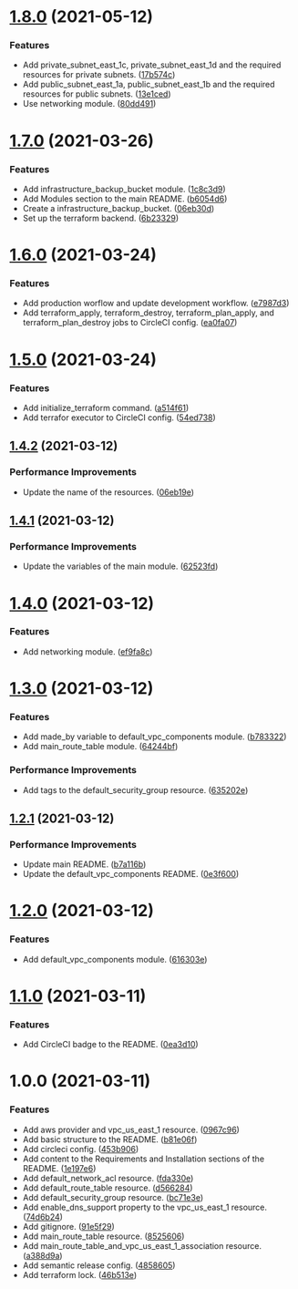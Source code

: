 # [1.8.0](https://github.com/ae-lexs/aws_nat_gateway/compare/v1.7.0...v1.8.0) (2021-05-12)


### Features

* Add private_subnet_east_1c, private_subnet_east_1d and the required resources for private subnets. ([17b574c](https://github.com/ae-lexs/aws_nat_gateway/commit/17b574c51c3b4651473d1e0d9271f9a6cd70f14f))
* Add public_subnet_east_1a, public_subnet_east_1b and the required resources for public subnets. ([13e1ced](https://github.com/ae-lexs/aws_nat_gateway/commit/13e1ced33a0d5a09689ff76c8864b429361dd4d2))
* Use networking module. ([80dd491](https://github.com/ae-lexs/aws_nat_gateway/commit/80dd491074e2901311e9b82bc47578ef0cc6bd5f))

# [1.7.0](https://github.com/ae-lexs/aws_nat_gateway/compare/v1.6.0...v1.7.0) (2021-03-26)


### Features

* Add infrastructure_backup_bucket module. ([1c8c3d9](https://github.com/ae-lexs/aws_nat_gateway/commit/1c8c3d95680b9e49eff08e5be60f5eea61b8aa49))
* Add Modules section to the main README. ([b6054d6](https://github.com/ae-lexs/aws_nat_gateway/commit/b6054d688d73fc3632ae0f691fd5b608079e8c05))
* Create a infrastructure_backup_bucket. ([06eb30d](https://github.com/ae-lexs/aws_nat_gateway/commit/06eb30de64a522b99bae45bee9c67614d2c7c5ac))
* Set up the terraform backend. ([6b23329](https://github.com/ae-lexs/aws_nat_gateway/commit/6b2332925c7f3dbaf74649fb1b52bc4b76af0af8))

# [1.6.0](https://github.com/ae-lexs/aws_nat_gateway/compare/v1.5.0...v1.6.0) (2021-03-24)


### Features

* Add production worflow and update development workflow. ([e7987d3](https://github.com/ae-lexs/aws_nat_gateway/commit/e7987d35ce7aa0a7818f628dd256d69b2be02109))
* Add terraform_apply, terraform_destroy, terraform_plan_apply, and terraform_plan_destroy jobs to CircleCI config. ([ea0fa07](https://github.com/ae-lexs/aws_nat_gateway/commit/ea0fa078a1803ac6dc1623e98ad7e3230ec55e10))

# [1.5.0](https://github.com/ae-lexs/aws_nat_gateway/compare/v1.4.2...v1.5.0) (2021-03-24)


### Features

* Add initialize_terraform command. ([a514f61](https://github.com/ae-lexs/aws_nat_gateway/commit/a514f616138d94cc6c62de1a81d7ecd868dd3a70))
* Add terrafor executor to CircleCI config. ([54ed738](https://github.com/ae-lexs/aws_nat_gateway/commit/54ed7388b670f74a6852ba8030d5627a5258b113))

## [1.4.2](https://github.com/ae-lexs/aws_nat_gateway/compare/v1.4.1...v1.4.2) (2021-03-12)


### Performance Improvements

* Update the name of the resources. ([06eb19e](https://github.com/ae-lexs/aws_nat_gateway/commit/06eb19e391774e515ceffa7423114fbaead9bc20))

## [1.4.1](https://github.com/ae-lexs/aws_nat_gateway/compare/v1.4.0...v1.4.1) (2021-03-12)


### Performance Improvements

* Update the variables of the main module. ([62523fd](https://github.com/ae-lexs/aws_nat_gateway/commit/62523fd301f78defb02f44ee5dc3026dfbd5d8d5))

# [1.4.0](https://github.com/ae-lexs/aws_nat_gateway/compare/v1.3.0...v1.4.0) (2021-03-12)


### Features

* Add networking module. ([ef9fa8c](https://github.com/ae-lexs/aws_nat_gateway/commit/ef9fa8c5c37b8ef0bcad18b525fb0d7f844d6add))

# [1.3.0](https://github.com/ae-lexs/aws_nat_gateway/compare/v1.2.1...v1.3.0) (2021-03-12)


### Features

* Add made_by variable to default_vpc_components module. ([b783322](https://github.com/ae-lexs/aws_nat_gateway/commit/b783322c0261d117fa51afe2cdeb8068edc62d2a))
* Add main_route_table module. ([64244bf](https://github.com/ae-lexs/aws_nat_gateway/commit/64244bff0804519c25b27d044aeeab5b03e89d83))


### Performance Improvements

* Add tags to the default_security_group resource. ([635202e](https://github.com/ae-lexs/aws_nat_gateway/commit/635202e6a0e335279beb817819c5bbad032fd49a))

## [1.2.1](https://github.com/ae-lexs/aws_nat_gateway/compare/v1.2.0...v1.2.1) (2021-03-12)


### Performance Improvements

* Update main README. ([b7a116b](https://github.com/ae-lexs/aws_nat_gateway/commit/b7a116be6466b5f11729d04721cf3385bb4fba43))
* Update the default_vpc_components README. ([0e3f600](https://github.com/ae-lexs/aws_nat_gateway/commit/0e3f600a917854adbf779adbaa94bfa59398c7e1))

# [1.2.0](https://github.com/ae-lexs/aws_nat_gateway/compare/v1.1.0...v1.2.0) (2021-03-12)


### Features

* Add default_vpc_components module. ([616303e](https://github.com/ae-lexs/aws_nat_gateway/commit/616303e24b83eed87fa4520f96a2ba5580808322))

# [1.1.0](https://github.com/ae-lexs/aws_nat_gateway/compare/v1.0.0...v1.1.0) (2021-03-11)


### Features

* Add CircleCI badge to the README. ([0ea3d10](https://github.com/ae-lexs/aws_nat_gateway/commit/0ea3d1054df3325a33f06a30224433991a7c6c98))

# 1.0.0 (2021-03-11)


### Features

* Add aws provider and vpc_us_east_1 resource. ([0967c96](https://github.com/ae-lexs/aws_nat_gateway/commit/0967c96f8879b9d82d83d4562de61d03f4850291))
* Add basic structure to the README. ([b81e06f](https://github.com/ae-lexs/aws_nat_gateway/commit/b81e06fa2917ec175d21b194dce8573152d13adc))
* Add circleci config. ([453b906](https://github.com/ae-lexs/aws_nat_gateway/commit/453b906dbd7d407451626803fc96cf3bd7919ef5))
* Add content to the Requirements and Installation sections of the README. ([1e197e6](https://github.com/ae-lexs/aws_nat_gateway/commit/1e197e65e3bda6cd1f590c907165eb82cee7b99d))
* Add default_network_acl resource. ([fda330e](https://github.com/ae-lexs/aws_nat_gateway/commit/fda330e77528b246359d76e06a3376f9a5e7c0d8))
* Add default_route_table resource. ([d566284](https://github.com/ae-lexs/aws_nat_gateway/commit/d5662846bff7318598e1f95b20a346660ea40160))
* Add default_security_group resource. ([bc71e3e](https://github.com/ae-lexs/aws_nat_gateway/commit/bc71e3ee36b30cf4edd869c4ec4854344546af38))
* Add enable_dns_support property to the vpc_us_east_1 resource. ([74d6b24](https://github.com/ae-lexs/aws_nat_gateway/commit/74d6b24c013fbece29180785ad34f90e728cd249))
* Add gitignore. ([91e5f29](https://github.com/ae-lexs/aws_nat_gateway/commit/91e5f29ebb6b978a21d1d75be34a37151f145d52))
* Add main_route_table resource. ([8525606](https://github.com/ae-lexs/aws_nat_gateway/commit/85256066374214b700fd93db23e337d617ef589f))
* Add main_route_table_and_vpc_us_east_1_association resource. ([a388d9a](https://github.com/ae-lexs/aws_nat_gateway/commit/a388d9a7e39439825d978438e0221e1fc38c967b))
* Add semantic release config. ([4858605](https://github.com/ae-lexs/aws_nat_gateway/commit/485860512c8d78ad0c773615ee37a5aecf39f85e))
* Add terraform lock. ([46b513e](https://github.com/ae-lexs/aws_nat_gateway/commit/46b513e1298f9de1f2f54f584e87b7e778a8c95c))
